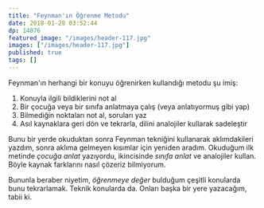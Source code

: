 ```yaml
---
title: "Feynman'ın Öğrenme Metodu"
date: 2018-01-28 03:52:44
dp: 14076
featured_image: "/images/header-117.jpg"
images: ["/images/header-117.jpg"]
published: true
tags: []
---
```


Feynman'ın herhangi bir konuyu öğrenirken kullandığı metodu şu imiş: 

1. Konuyla ilgili bildiklerini not al
2. Bir çocuğa veya bir sınıfa anlatmaya çalış (veya anlatıyormuş gibi yap)
3. Bilmediğin noktaları not al, soruları yaz
4. Asıl kaynaklara geri dön ve tekrarla, dilini analojiler kullarak sadeleştir

Bunu bir yerde okuduktan sonra Feynman tekniğini kullanarak aklımdakileri
yazdım, sonra aklıma gelmeyen kısımlar için yeniden aradım. Okuduğum ilk metinde
*çocuğa anlat* yazıyordu, ikincisinde *sınıfa anlat* ve analojiler kullan. Böyle
kaynak farklarını nasıl çözeriz bilmiyorum.

Bununla beraber niyetim, *öğrenmeye değer* bulduğum çeşitli konularda bunu
tekrarlamak. Teknik konularda da. Onları başka bir yere yazacağım, tabii ki. 

